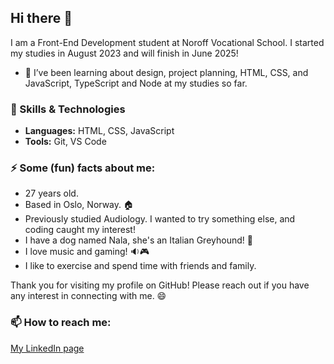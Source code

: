 ## Hi there 👋

I am a Front-End Development student at Noroff Vocational School. I started my studies in August 2023 and will finish in June 2025!

- 🌱 I’ve been learning about design, project planning, HTML, CSS, and JavaScript, TypeScript and Node at my studies so far.

### 🔧 Skills & Technologies

- **Languages:** HTML, CSS, JavaScript
- **Tools:** Git, VS Code

### ⚡ Some (fun) facts about me:
- 27 years old.
- Based in Oslo, Norway. 🏠
- Previously studied Audiology. I wanted to try something else, and coding caught my interest!
- I have a dog named Nala, she's an Italian Greyhound! 🐶
- I love music and gaming! 🔉🎮
- I like to exercise and spend time with friends and family.

Thank you for visiting my profile on GitHub! Please reach out if you have any interest in connecting with me. 😄

### 📫 How to reach me:
[My LinkedIn page](https://www.linkedin.com/in/regine-dille-kornbakk-aa0a7b288/)

  
<!--
**TheRegzi/TheRegzi** is a ✨ _special_ ✨ repository because its `README.md` (this file) appears on your GitHub profile.

Here are some ideas to get you started:

- 🔭 I’m currently working on ...
- 🌱 I’m currently learning ...
- 👯 I’m looking to collaborate on ...
- 🤔 I’m looking for help with ...
- 💬 Ask me about ...
- 📫 How to reach me: ...
- 😄 Pronouns: ...
- ⚡ Fun fact: ...
-->

